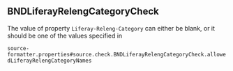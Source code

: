 ## BNDLiferayRelengCategoryCheck

The value of property `Liferay-Releng-Category` can either be blank, or it
should be one of the values specified in

`source-formatter.properties#source.check.BNDLiferayRelengCategoryCheck.allowedLiferayRelengCategoryNames`